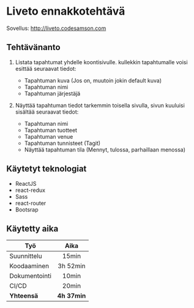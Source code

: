 # Liveto ennakkotehtävä

Sovellus: http://liveto.codesamson.com

## Tehtävänanto

1. Listata tapahtumat yhdelle koontisivulle. kullekkin tapahtumalle  voisi esittää seuraavat tiedot:

     * Tapahtuman kuva (Jos on, muutoin jokin default kuva)
     * Tapahtuman nimi
     * Tapahtuman järjestäjä

2. Näyttää tapahtuman tiedot tarkemmin toisella sivulla, sivun kuuluisi sisältää seuraavat tiedot:
   * Tapahtuman nimi
   * Tapahtuman tuotteet
   * Tapahtuman venue
   * Tapahtuman tunnisteet (Tagit)
   * Näyttää tapahtuman tila (Mennyt, tulossa, parhaillaan menossa)

## Käytetyt teknologiat

   * ReactJS
   * react-redux
   * Sass
   * react-router
   * Bootsrap

## Käytetty aika

| Työ           |     Aika     |
| ------------- | :----------: |
| Suunnittelu   |    15min     |
| Koodaaminen   |   3h 52min   |
| Dokumentointi |    10min     |
| CI/CD         |    20min     |
| **Yhteensä**  | **4h 37min** |